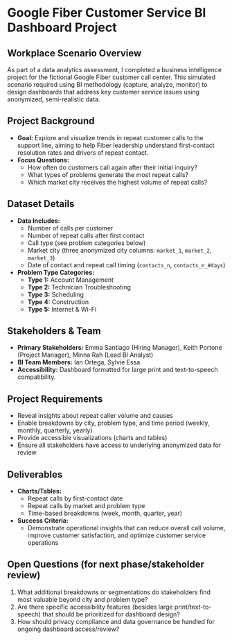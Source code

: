 # Google Fiber Customer Service BI Dashboard Project

## Workplace Scenario Overview

As part of a data analytics assessment, I completed a business intelligence project for the fictional Google Fiber customer call center. This simulated scenario required using BI methodology (capture, analyze, monitor) to design dashboards that address key customer service issues using anonymized, semi-realistic data.

## Project Background

- **Goal:** Explore and visualize trends in repeat customer calls to the support line, aiming to help Fiber leadership understand first-contact resolution rates and drivers of repeat contact.
- **Focus Questions:**
  - How often do customers call again after their initial inquiry?
  - What types of problems generate the most repeat calls?
  - Which market city receives the highest volume of repeat calls?

## Dataset Details

- **Data Includes:**
  - Number of calls per customer
  - Number of repeat calls after first contact
  - Call type (see problem categories below)
  - Market city (three anonymized city columns: `market_1`, `market_2`, `market_3`)
  - Date of contact and repeat call timing (`contacts_n`, `contacts_n_#days`)
- **Problem Type Categories:**
  - **Type 1:** Account Management
  - **Type 2:** Technician Troubleshooting
  - **Type 3:** Scheduling
  - **Type 4:** Construction
  - **Type 5:** Internet & Wi-Fi

## Stakeholders & Team

- **Primary Stakeholders:** Emma Santiago (Hiring Manager), Keith Portone (Project Manager), Minna Rah (Lead BI Analyst)
- **BI Team Members:** Ian Ortega, Sylvie Essa
- **Accessibility:** Dashboard formatted for large print and text-to-speech compatibility.

## Project Requirements

- Reveal insights about repeat caller volume and causes
- Enable breakdowns by city, problem type, and time period (weekly, monthly, quarterly, yearly)
- Provide accessible visualizations (charts and tables)
- Ensure all stakeholders have access to underlying anonymized data for review

## Deliverables

- **Charts/Tables:**
  - Repeat calls by first-contact date
  - Repeat calls by market and problem type
  - Time-based breakdowns (week, month, quarter, year)
- **Success Criteria:**
  - Demonstrate operational insights that can reduce overall call volume, improve customer satisfaction, and optimize customer service operations

## Open Questions (for next phase/stakeholder review)

1. What additional breakdowns or segmentations do stakeholders find most valuable beyond city and problem type?
2. Are there specific accessibility features (besides large print/text-to-speech) that should be prioritized for dashboard design?
3. How should privacy compliance and data governance be handled for ongoing dashboard access/review?

